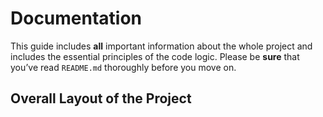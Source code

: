 # Documentation
This guide includes **all** important information about the whole project and includes the essential principles of the code logic. Please be **sure** that you’ve read `README.md` thoroughly before you move on.

## Overall Layout of the Project

